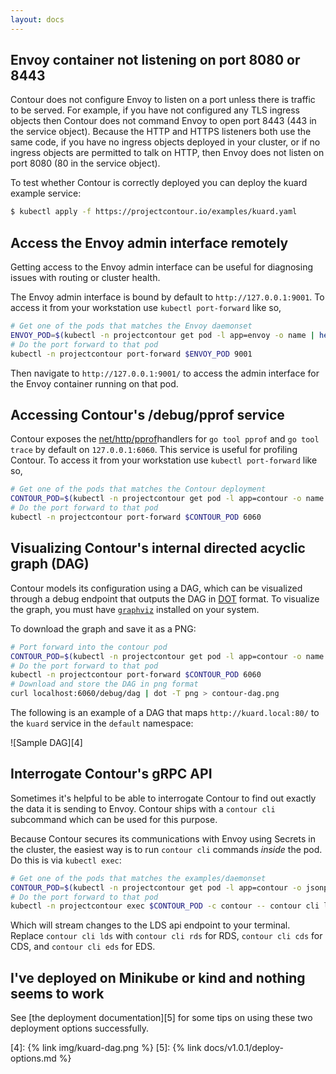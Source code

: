 ```yaml
---
layout: docs
---
```


## Envoy container not listening on port 8080 or 8443

Contour does not configure Envoy to listen on a port unless there is traffic to be served.
For example, if you have not configured any TLS ingress objects then Contour does not command Envoy to open port 8443 (443 in the service object).
Because the HTTP and HTTPS listeners both use the same code, if you have no ingress objects deployed in your cluster, or if no ingress objects are permitted to talk on HTTP, then Envoy does not listen on port 8080 (80 in the service object).

To test whether Contour is correctly deployed you can deploy the kuard example service:

```sh
$ kubectl apply -f https://projectcontour.io/examples/kuard.yaml
```

## Access the Envoy admin interface remotely

Getting access to the Envoy admin interface can be useful for diagnosing issues with routing or cluster health.

The Envoy admin interface is bound by default to `http://127.0.0.1:9001`.
To access it from your workstation use `kubectl port-forward` like so,

```sh
# Get one of the pods that matches the Envoy daemonset
ENVOY_POD=$(kubectl -n projectcontour get pod -l app=envoy -o name | head -1)
# Do the port forward to that pod
kubectl -n projectcontour port-forward $ENVOY_POD 9001
```

Then navigate to `http://127.0.0.1:9001/` to access the admin interface for the Envoy container running on that pod.

## Accessing Contour's /debug/pprof service

Contour exposes the [net/http/pprof][1]handlers for `go tool pprof` and `go tool trace` by default on `127.0.0.1:6060`.
This service is useful for profiling Contour.
To access it from your workstation use `kubectl port-forward` like so,

```sh
# Get one of the pods that matches the Contour deployment
CONTOUR_POD=$(kubectl -n projectcontour get pod -l app=contour -o name | head -1)
# Do the port forward to that pod
kubectl -n projectcontour port-forward $CONTOUR_POD 6060
```

## Visualizing Contour's internal directed acyclic graph (DAG)

Contour models its configuration using a DAG, which can be visualized through a debug endpoint that outputs the DAG in [DOT][2] format.
To visualize the graph, you must have [`graphviz`][3] installed on your system.

To download the graph and save it as a PNG:

```sh
# Port forward into the contour pod
CONTOUR_POD=$(kubectl -n projectcontour get pod -l app=contour -o name | head -1)
# Do the port forward to that pod
kubectl -n projectcontour port-forward $CONTOUR_POD 6060
# Download and store the DAG in png format
curl localhost:6060/debug/dag | dot -T png > contour-dag.png
```

The following is an example of a DAG that maps `http://kuard.local:80/` to the
`kuard` service in the `default` namespace:

![Sample DAG][4]

## Interrogate Contour's gRPC API

Sometimes it's helpful to be able to interrogate Contour to find out exactly the data it is sending to Envoy.
Contour ships with a `contour cli` subcommand which can be used for this purpose.

Because Contour secures its communications with Envoy using Secrets in the cluster, the easiest way is to run `contour cli` commands _inside_ the pod.
Do this is via `kubectl exec`:

```sh
# Get one of the pods that matches the examples/daemonset
CONTOUR_POD=$(kubectl -n projectcontour get pod -l app=contour -o jsonpath='{.items[0].metadata.name}')
# Do the port forward to that pod
kubectl -n projectcontour exec $CONTOUR_POD -c contour -- contour cli lds --cafile=/ca/cacert.pem --cert-file=/certs/tls.crt --key-file=/certs/tls.key
```

Which will stream changes to the LDS api endpoint to your terminal.
Replace `contour cli lds` with `contour cli rds` for RDS, `contour cli cds` for CDS, and `contour cli eds` for EDS.

## I've deployed on Minikube or kind and nothing seems to work

See [the deployment documentation][5] for some tips on using these two deployment options successfully.

[1]: https://golang.org/pkg/net/http/pprof
[2]: https://en.wikipedia.org/wiki/DOT
[3]: https://graphviz.gitlab.io/
[4]: {% link img/kuard-dag.png %}
[5]: {% link docs/v1.0.1/deploy-options.md %}
